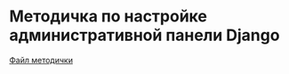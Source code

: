 # Методичка по настройке административной панели Django

[Файл методички](https://docs.google.com/document/d/18_kOzqANJx7g45H5IbEPWaRIN3k8eREZpGds5AZGf7c/edit#heading=h.4ne7cdx7ipc)